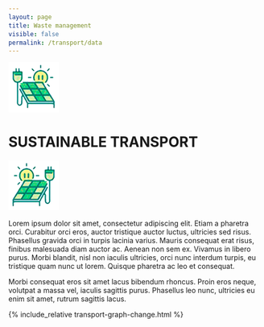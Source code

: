 ```yaml
---
layout: page
title: Waste management
visible: false
permalink: /transport/data
---
```



<div>
	<div class="centered-title" onclick="location.href='/transport'" style="cursor: pointer;">
		<img src="/assets/icons/transport.png">
		<h1>SUSTAINABLE TRANSPORT</h1>
		<img src="/assets/icons/transport.png" style="transform: scaleX(-1);">
	</div>
	<div class="data-flex-container">
		<p>Lorem ipsum dolor sit amet, consectetur adipiscing elit. Etiam a pharetra orci. Curabitur orci eros, auctor tristique auctor luctus, ultricies sed risus. Phasellus gravida orci in turpis lacinia varius. Mauris consequat erat risus, finibus malesuada diam auctor ac. Aenean non sem ex. Vivamus in libero purus. Morbi blandit, nisl non iaculis ultricies, orci nunc interdum turpis, eu tristique quam nunc ut lorem. Quisque pharetra ac leo et consequat.
		</p>
		<p>Morbi consequat eros sit amet lacus bibendum rhoncus. Proin eros neque, volutpat a massa vel, iaculis sagittis purus. Phasellus leo nunc, ultricies eu enim sit amet, rutrum sagittis lacus.
		</p>
	</div>
	{% include_relative transport-graph-change.html %}
</div>
